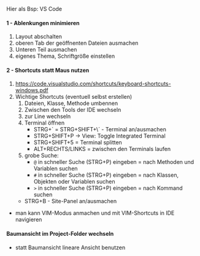 Hier als Bsp: VS Code
#### 1 - Ablenkungen minimieren
1. Layout abschalten
2. oberen Tab der geöffnenten Dateien ausmachen
3. Unteren Teil ausmachen
4. eigenes Thema, Schriftgröße einstellen

#### 2 - Shortcuts statt Maus nutzen
1. https://code.visualstudio.com/shortcuts/keyboard-shortcuts-windows.pdf
2. Wichtige Shortcuts (eventuell selbst erstellen)
    1. Dateien, Klasse, Methode umbennen
    2. Zwischen den Tools der IDE wechseln
    3. zur Line wechseln
    4. Terminal öffnen
        + STRG+\` = STRG+SHIFT+\´ - Terminal an/ausmachen
        + STRG+SHIFT+P -> View: Toggle Integrated Terminal
        + STRG+SHIFT+5 = Terminal splitten
        + ALT+RECHTS/LINKS = zwischen den Terminals laufen
    5. grobe Suche:
        * `@` in schneller Suche (STRG+P) eingeben = nach Methoden und Variablen suchen
        * `#` in schneller Suche (STRG+P) eingeben = nach Klassen, Objekten oder Variablen suchen
        * `>` in schneller Suche (STRG+P) eingeben = nach Kommand suchen
    * STRG+B - Site-Panel an/ausmachen
* man kann VIM-Modus anmachen und mit VIM-Shortcuts in IDE navigieren
#### Baumansicht im Project-Folder wechseln
* statt Baumansicht lineare Ansicht benutzen

        
